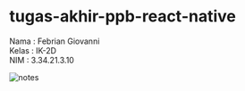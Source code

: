 # tugas-akhir-ppb-react-native

Nama  : Febrian Giovanni <br>
Kelas : IK-2D <br>
NIM   : 3.34.21.3.10

![notes](https://user-images.githubusercontent.com/116758794/206826687-91e03fe6-2710-45bc-b18d-d995e47f33a2.jpg)
